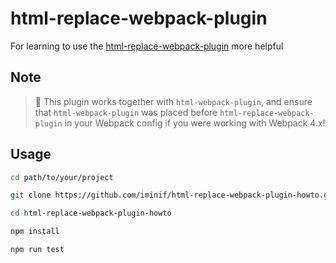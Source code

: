 # html-replace-webpack-plugin

For learning to use the [html-replace-webpack-plugin] more helpful

## Note

> :green_heart: This plugin works together with `html-webpack-plugin`, and ensure that `html-webpack-plugin` was placed before `html-replace-webpack-plugin` in your Webpack config if you were working with Webpack 4.x!

## Usage

```bash
cd path/to/your/project

git clone https://github.com/iminif/html-replace-webpack-plugin-howto.git

cd html-replace-webpack-plugin-howto

npm install

npm run test
```

[html-replace-webpack-plugin]: https://github.com/html-replace-webpack-plugin
